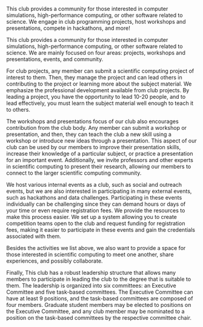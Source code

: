 This club provides a community for those interested in computer simulations, high-performance computing, or other software related to science. We engage in club programming projects, host workshops and presentations, compete in hackathons, and more!


This club provides a community for those interested in computer simulations, high-performance computing, or other software related to science. We are mainly focused on four areas: projects, workshops and presentations, events, and community.

For club projects, any member can submit a scientific computing project of interest to them. Then, they manage the project and can lead others in contributing to the project or learning more about the subject material. We emphasize the professional development available from club projects. By leading a project, you have the opportunity to lead 10-20 people, and to lead effectively, you must learn the subject material well enough to teach it to others.

The workshops and presentations focus of our club also encourages contribution from the club body. Any member can submit a workshop or presentation, and then, they can teach the club a new skill using a workshop or introduce new ideas through a presentation. This aspect of our club can be used by our members to improve their presentation skills, increase their knowledge of a particular subject, or practice a presentation for an important event. Additionally, we invite professors and other experts in scientific computing to present their research, allowing our members to connect to the larger scientific computing community.

We host various internal events as a club, such as social and outreach events, but we are also interested in participating in many external events, such as hackathons and data challenges. Participating in these events individually can be challenging since they can demand hours or days of your time or even require registration fees. We provide the resources to make this process easier. We set up a system allowing you to create competition teams open to the club and request funding for registration fees, making it easier to participate in these events and gain the credentials associated with them.

Besides the activities we list above, we also want to provide a space for those interested in scientific computing to meet one another, share experiences, and possibly collaborate.

Finally, This club has a robust leadership structure that allows many members to participate in leading the club to the degree that is suitable to them. The leadership is organized into six committees: an Executive Committee and five task-based committees. The Executive Committee can have at least 9 positions, and the task-based committees are composed of four members. Graduate student members may be elected to positions on the Executive Committee, and any club member may be nominated to a position on the task-based committees by the respective committee chair.